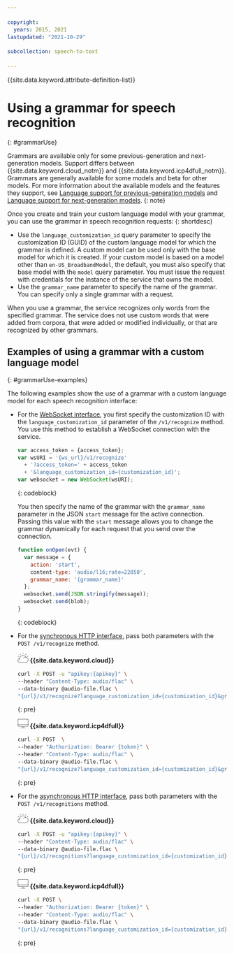 ```yaml
---

copyright:
  years: 2015, 2021
lastupdated: "2021-10-29"

subcollection: speech-to-text

---
```


{{site.data.keyword.attribute-definition-list}}

# Using a grammar for speech recognition
{: #grammarUse}

Grammars are available only for some previous-generation and next-generation models. Support differs between {{site.data.keyword.cloud_notm}} and {{site.data.keyword.icp4dfull_notm}}. Grammars are generally available for some models and beta for other models. For more information about the available models and the features they support, see [Language support for previous-generation models](/docs/speech-to-text?topic=speech-to-text-custom-support#custom-language-support-pg) and [Language support for next-generation models](/docs/speech-to-text?topic=speech-to-text-custom-support#custom-language-support-ng).
{: note}

Once you create and train your custom language model with your grammar, you can use the grammar in speech recognition requests:
{: shortdesc}

-   Use the `language_customization_id` query parameter to specify the customization ID (GUID) of the custom language model for which the grammar is defined. A custom model can be used only with the base model for which it is created. If your custom model is based on a model other than `en-US_BroadbandModel`, the default, you must also specify that base model with the `model` query parameter. You must issue the request with credentials for the instance of the service that owns the model.
-   Use the `grammar_name` parameter to specify the name of the grammar. You can specify only a single grammar with a request.

When you use a grammar, the service recognizes only words from the specified grammar. The service does not use custom words that were added from corpora, that were added or modified individually, or that are recognized by other grammars.

## Examples of using a grammar with a custom language model
{: #grammarUse-examples}

The following examples show the use of a grammar with a custom language model for each speech recognition interface:

-   For the [WebSocket interface](/docs/speech-to-text?topic=speech-to-text-websockets), you first specify the customization ID with the `language_customization_id` parameter of the `/v1/recognize` method. You use this method to establish a WebSocket connection with the service.

    ```javascript
    var access_token = {access_token};
    var wsURI = '{ws_url}/v1/recognize'
      + '?access_token=' + access_token
      + '&language_customization_id={customization_id}';
    var websocket = new WebSocket(wsURI);
    ```
    {: codeblock}

    You then specify the name of the grammar with the `grammar_name` parameter in the JSON `start` message for the active connection. Passing this value with the `start` message allows you to change the grammar dynamically for each request that you send over the connection.

    ```javascript
    function onOpen(evt) {
      var message = {
        action: 'start',
        content-type: 'audio/l16;rate=22050',
        grammar_name: '{grammar_name}'
      };
      websocket.send(JSON.stringify(message));
      websocket.send(blob);
    }
    ```
    {: codeblock}

-   For the [synchronous HTTP interface](/docs/speech-to-text?topic=speech-to-text-http), pass both parameters with the `POST /v1/recognize` method.

    ![IBM Cloud only](images/ibm-cloud.png) **{{site.data.keyword.cloud}}**

    ```bash
    curl -X POST -u "apikey:{apikey}" \
    --header "Content-Type: audio/flac" \
    --data-binary @audio-file.flac \
    "{url}/v1/recognize?language_customization_id={customization_id}&grammar_name={grammar_name}"
    ```
    {: pre}

    ![Cloud Pak for Data only](images/cloud-pak.png) **{{site.data.keyword.icp4dfull}}**

    ```bash
    curl -X POST  \
    --header "Authorization: Bearer {token}" \
    --header "Content-Type: audio/flac" \
    --data-binary @audio-file.flac \
    "{url}/v1/recognize?language_customization_id={customization_id}&grammar_name={grammar_name}"
    ```
    {: pre}

-   For the [asynchronous HTTP interface](/docs/speech-to-text?topic=speech-to-text-async), pass both parameters with the `POST /v1/recognitions` method.

    ![IBM Cloud only](images/ibm-cloud.png) **{{site.data.keyword.cloud}}**

    ```bash
    curl -X POST -u "apikey:{apikey}" \
    --header "Content-Type: audio/flac" \
    --data-binary @audio-file.flac \
    "{url}/v1/recognitions?language_customization_id={customization_id}&grammar_name={grammar_name}"
    ```
    {: pre}

    ![Cloud Pak for Data only](images/cloud-pak.png) **{{site.data.keyword.icp4dfull}}**

    ```bash
    curl -X POST \
    --header "Authorization: Bearer {token}" \
    --header "Content-Type: audio/flac" \
    --data-binary @audio-file.flac \
    "{url}/v1/recognitions?language_customization_id={customization_id}&grammar_name={grammar_name}"
    ```
    {: pre}
